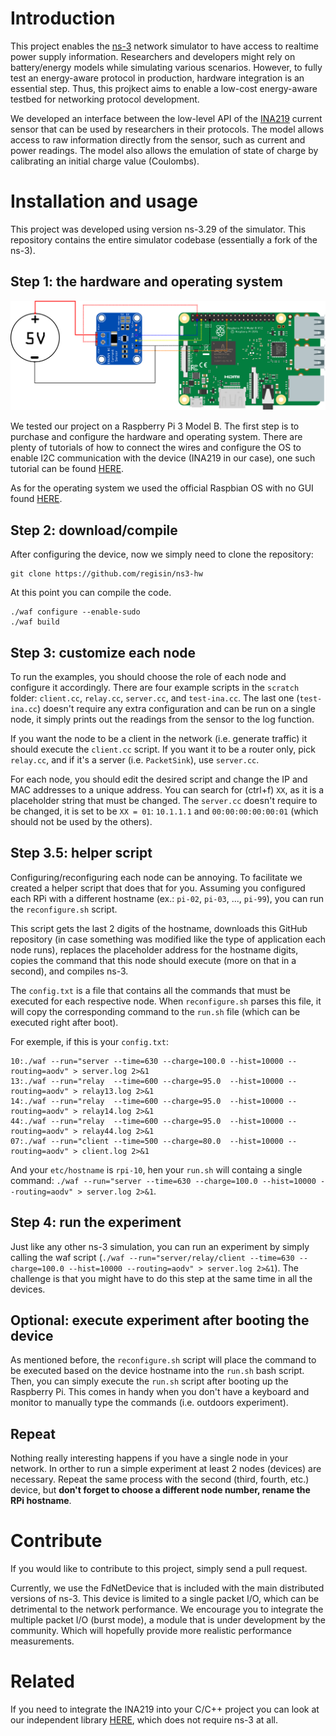 # Introduction

This project enables the [ns-3](https://www.nsnam.org/) network simulator to have access to realtime power supply information. Researchers and developers might rely on battery/energy models while simulating various scenarios. However, to fully test an energy-aware protocol in production, hardware integration is an essential step. Thus, this projkect aims to enable a low-cost energy-aware testbed for networking protocol development.

We developed an interface between the low-level API of the [INA219](http://www.ti.com/lit/ds/symlink/ina219.pdf) current sensor that can be used by researchers in their protocols. The model allows access to raw information directly from the sensor, such as current and power readings. The model also allows the emulation of state of charge by calibrating an initial charge value (Coulombs).

# Installation and usage

This project was developed using version ns-3.29 of the simulator. This repository contains the entire simulator codebase (essentially a fork of the ns-3).

## Step 1: the hardware and operating system

![Wiring schematics](node.png)

We tested our project on a Raspberry Pi 3 Model B. The first step is to purchase and configure the hardware and operating system. There are plenty of tutorials of how to connect the wires and configure the OS to enable I2C communication with the device (INA219 in our case), one such tutorial can be found [HERE](https://www.youtube.com/watch?v=BgShCD7xT_A).

As for the operating system we used the official Raspbian OS with no GUI found [HERE](https://www.raspberrypi.org/downloads/raspbian/).

## Step 2: download/compile

After configuring the device, now we simply need to clone the repository:

    git clone https://github.com/regisin/ns3-hw

At this point you can compile the code.

    ./waf configure --enable-sudo
    ./waf build

## Step 3: customize each node

To run the examples, you should choose the role of each node and configure it accordingly. There are four example scripts in the `scratch` folder: `client.cc`, `relay.cc`, `server.cc`, and `test-ina.cc`. The last one (`test-ina.cc`) doesn't require any extra configuration and can be run on a single node, it simply prints out the readings from the sensor to the log function.

If you want the node to be a client in the network (i.e. generate traffic) it should execute the `client.cc` script. If you want it to be a router only, pick `relay.cc`, and if it's a server (i.e. `PacketSink`), use `server.cc`.

For each node, you should edit the desired script and change the IP and MAC addresses to a unique address. You can search for (ctrl+f) `XX`, as it is a placeholder string that must be changed. The `server.cc` doesn't require to be changed, it is set to be `XX = 01`: `10.1.1.1` and `00:00:00:00:00:01` (which should not be used by the others).

## Step 3.5: helper script

Configuring/reconfiguring each node can be annoying. To facilitate we created a helper script that does that for you. Assuming you configured each RPi with a different hostname (ex.: `pi-02`, `pi-03`, ..., `pi-99`), you can run the `reconfigure.sh` script.

This script gets the last 2 digits of the hostname, downloads this GitHub repository (in case something was modified like the type of application each node runs), replaces the placeholder address for the hostname digits, copies the command that this node should execute (more on that in a second), and compiles ns-3.

The `config.txt` is a file that contains all the commands that must be executed for each respective node. When `reconfigure.sh` parses this file, it will copy the corresponding command to the `run.sh` file (which can be executed right after boot).

For exemple, if this is your `config.txt`:

    10:./waf --run="server --time=630 --charge=100.0 --hist=10000 --routing=aodv" > server.log 2>&1
    13:./waf --run="relay  --time=600 --charge=95.0  --hist=10000 --routing=aodv" > relay13.log 2>&1
    14:./waf --run="relay  --time=600 --charge=95.0  --hist=10000 --routing=aodv" > relay14.log 2>&1
    44:./waf --run="relay  --time=600 --charge=95.0  --hist=10000 --routing=aodv" > relay44.log 2>&1
    07:./waf --run="client --time=500 --charge=80.0  --hist=10000 --routing=aodv" > client.log 2>&1

And your `etc/hostname` is `rpi-10`, hen your `run.sh` will containg a single command: `./waf --run="server --time=630 --charge=100.0 --hist=10000 --routing=aodv" > server.log 2>&1`.

## Step 4: run the experiment

Just like any other ns-3 simulation, you can run an experiment by simply calling the waf script (`./waf --run="server/relay/client --time=630 --charge=100.0 --hist=10000 --routing=aodv" > server.log 2>&1`). The challenge is that you might have to do this step at the same time in all the devices.

## Optional: execute experiment after booting the device

As mentioned before, the `reconfigure.sh` script will place the command to be executed based on the device hostname into the `run.sh` bash script. Then, you can simply execute the `run.sh` script after booting up the Raspberry Pi. This comes in handy when you don't have a keyboard and monitor to manually type the commands (i.e. outdoors experiment).

## Repeat

Nothing really interesting happens if you have a single node in your network. In orther to run a simple experiment at least 2 nodes (devices) are necessary. Repeat the same process with the second (third, fourth, etc.) device, but **don't forget to choose a different node number, rename the RPi hostname**.

# Contribute

If you would like to contribute to this project, simply send a pull request.

Currently, we use the FdNetDevice that is included with the main distributed versions of ns-3. This device is limited to a single packet I/O, which can be detrimental to the network performance. We encourage you to integrate the multiple packet I/O (burst mode), a module that is under development by the community. Which will hopefully provide more realistic performance measurements.

# Related

If you need to integrate the INA219 into your C/C++ project you can look at our independent library [HERE](https://github.com/regisin/ina219), which does not require ns-3 at all.